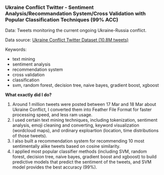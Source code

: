 
### Ukraine Conflict Twitter - Sentiment Analysis/Recommandation System/Cross Validation with Popular Classification Techniques (99% ACC)

Data: Tweets monitoring the current ongoing Ukraine-Russia conflict. 

Data source: [Ukraine Conflict Twitter Dataset (10.8M tweets)](https://www.kaggle.com/datasets/bwandowando/ukraine-russian-crisis-twitter-dataset-1-2-m-rows/code)

Keywords: 
- text mining
- sentiment analysis
- recommendation system
- cross validation
- classification
- svm, random forest, decision tree, naive bayes, gradient boost, xgboost

**What exactly did I do?**
1. Around 1 million tweets were posted between 17 Mar and 18 Mar about Ukraine Conflict, I converted them into Feather File Format for faster processing speed, and less ram usage.
2. I used certain text mining techniques, including tokenization, sentiment analysis, emoji cleaning and converting, keyword visualization (wordcloud maps), and ordinary exploartion (location, time distributions of those tweets).
3. I also built a recommendation system for recommending 10 most sentimentally alike tweets based on cosine similarity.
4. I applied most popular classifier methods (including SVM, random forest, decision tree, naive bayes, gradient boost and xgboost) to build predictive models that predict the sentiment of the tweets, and SVM model provides the best accuracy (99%).
